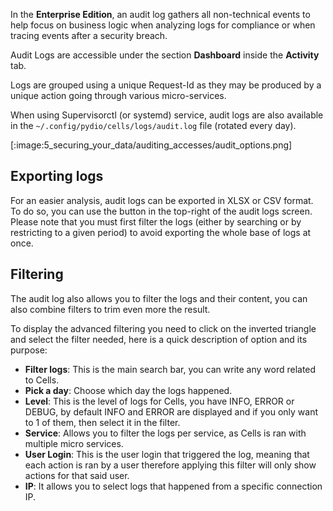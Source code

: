 In the **Enterprise Edition**, an audit log gathers all non-technical events to help focus on business logic when analyzing logs for compliance or when tracing events after a security breach.

Audit Logs are accessible under the section **Dashboard** inside the **Activity** tab.

Logs are grouped using a unique Request-Id as they may be produced by a unique action going through various micro-services.

When using Supervisorctl (or systemd) service, audit logs are also available in the `~/.config/pydio/cells/logs/audit.log` file (rotated every day).

[:image:5_securing_your_data/auditing_accesses/audit_options.png]

## Exporting logs

For an easier analysis, audit logs can be exported in XLSX or CSV format.  
To do so, you can use the button in the top-right of the audit logs screen. Please note that you must first filter the logs (either by searching or by restricting to a given period) to avoid exporting the whole base of logs at once.

## Filtering

The audit log also allows you to filter the logs and their content, you can also combine filters to trim even more the result.

To display the advanced filtering you need to click on the inverted triangle and select the filter needed, here is a quick description of option and its purpose:

- **Filter logs**: This is the main search bar, you can write any word related to Cells.
- **Pick a day**: Choose which day the logs happened.
- **Level**: This is the level of logs for Cells, you have INFO, ERROR or DEBUG, by default INFO and ERROR are displayed and if you only want to 1 of them, then select it in the filter.
- **Service**: Allows you to filter the logs per service, as Cells is ran with multiple micro services.
- **User Login**: This is the user login that triggered the log, meaning that each action is ran by a user therefore applying this filter will only show actions for that said user.
- **IP**: It allows you to select logs that happened from a specific connection IP.